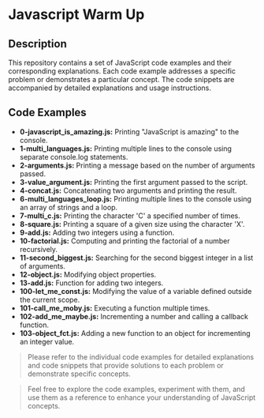 # Javascript Warm Up

## Description
This repository contains a set of JavaScript code examples and their corresponding explanations. Each code example addresses a specific problem or demonstrates a particular concept. The code snippets are accompanied by detailed explanations and usage instructions.

## Code Examples

* **0-javascript_is_amazing.js:** Printing "JavaScript is amazing" to the console.
* **1-multi_languages.js:** Printing multiple lines to the console using separate console.log statements.
* **2-arguments.js:** Printing a message based on the number of arguments passed.
* **3-value_argument.js:** Printing the first argument passed to the script.
* **4-concat.js:** Concatenating two arguments and printing the result.
* **6-multi_languages_loop.js:** Printing multiple lines to the console using an array of strings and a loop.
* **7-multi_c.js:** Printing the character 'C' a specified number of times.
* **8-square.js:** Printing a square of a given size using the character 'X'.
* **9-add.js:** Adding two integers using a function.
* **10-factorial.js:** Computing and printing the factorial of a number recursively.
* **11-second_biggest.js:** Searching for the second biggest integer in a list of arguments.
* **12-object.js:** Modifying object properties.
* **13-add.js:** Function for adding two integers.
* **100-let_me_const.js:** Modifying the value of a variable defined outside the current scope.
* **101-call_me_moby.js:** Executing a function multiple times.
* **102-add_me_maybe.js:** Incrementing a number and calling a callback function.
* **103-object_fct.js:** Adding a new function to an object for incrementing an integer value.

> Please refer to the individual code examples for detailed explanations and code snippets that provide solutions to each problem or demonstrate specific concepts.

> Feel free to explore the code examples, experiment with them, and use them as a reference to enhance your understanding of JavaScript concepts.


